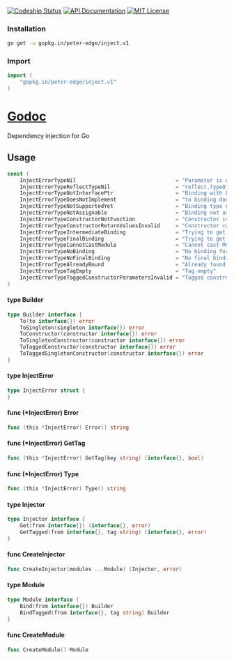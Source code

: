 [![Codeship Status](http://img.shields.io/codeship/34b974b0-6dfa-0132-51b4-66f2bf861e14/master.svg?style=flat-square)](https://codeship.com/projects/54288)
[![API Documentation](http://img.shields.io/badge/api-Godoc-blue.svg?style=flat-square)](https://godoc.org/github.com/peter-edge/inject)
[![MIT License](http://img.shields.io/badge/license-MIT-blue.svg?style=flat-square)](https://github.com/peter-edge/inject/blob/master/LICENSE)

### Installation
```bash
go get -u gopkg.in/peter-edge/inject.v1
```

### Import
```go
import (
    "gopkg.in/peter-edge/inject.v1"
)
```

# [Godoc](https://godoc.org/github.com/peter-edge/inject)

Dependency injection for Go

## Usage

```go
const (
	InjectErrorTypeNil                                = "Parameter is nil"
	InjectErrorTypeReflectTypeNil                     = "reflect.TypeOf() returns nil"
	InjectErrorTypeNotInterfacePtr                    = "Binding with Binder.ToType() and from is not an interface pointer"
	InjectErrorTypeDoesNotImplement                   = "to binding does not implement from binding"
	InjectErrorTypeNotSupportedYet                    = "Binding type not supported yet, feel free to help!"
	InjectErrorTypeNotAssignable                      = "Binding not assignable"
	InjectErrorTypeConstructorNotFunction             = "Constructor is not a function"
	InjectErrorTypeConstructorReturnValuesInvalid     = "Constructor can only have two return values, the first providing the value, the second being an error"
	InjectErrorTypeIntermediateBinding                = "Trying to get for an intermediate binding"
	InjectErrorTypeFinalBinding                       = "Trying to get bindingKey for a final binding"
	InjectErrorTypeCannotCastModule                   = "Cannot cast Module to internal module type"
	InjectErrorTypeNoBinding                          = "No binding for binding key"
	InjectErrorTypeNoFinalBinding                     = "No final binding for binding key"
	InjectErrorTypeAlreadyBound                       = "Already found a binding for this binding key"
	InjectErrorTypeTagEmpty                           = "Tag empty"
	InjectErrorTypeTaggedConstructorParametersInvalid = "Tagged constructor must have one anonymous struct parameter"
)
```

#### type Builder

```go
type Builder interface {
	To(to interface{}) error
	ToSingleton(singleton interface{}) error
	ToConstructor(constructor interface{}) error
	ToSingletonConstructor(constructor interface{}) error
	ToTaggedConstructor(constructor interface{}) error
	ToTaggedSingletonConstructor(constructor interface{}) error
}
```


#### type InjectError

```go
type InjectError struct {
}
```


#### func (*InjectError) Error

```go
func (this *InjectError) Error() string
```

#### func (*InjectError) GetTag

```go
func (this *InjectError) GetTag(key string) (interface{}, bool)
```

#### func (*InjectError) Type

```go
func (this *InjectError) Type() string
```

#### type Injector

```go
type Injector interface {
	Get(from interface{}) (interface{}, error)
	GetTagged(from interface{}, tag string) (interface{}, error)
}
```


#### func  CreateInjector

```go
func CreateInjector(modules ...Module) (Injector, error)
```

#### type Module

```go
type Module interface {
	Bind(from interface{}) Builder
	BindTagged(from interface{}, tag string) Builder
}
```


#### func  CreateModule

```go
func CreateModule() Module
```

